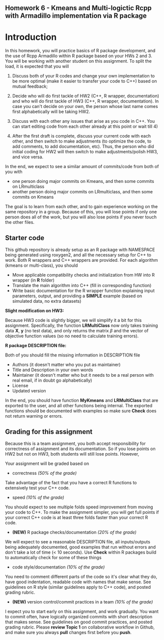 ## Homework 6 - Kmeans and Multi-logictic Rcpp with Armadillo implementation via R package

# Introduction
In this homework, you will practice basics of R package development, and the use of Rcpp Armadillo within R package based on your HWs 2 and 3. You will be working with another student on this assignment. To split the load, it is expected that you will

1) Discuss both of your R codes and change your own implementation to be more optimal (make it easier to transfer your code to C++) based on mutual feedback;

2) Decide who will do first tackle of HW2 (C++, R wrapper, documentation) and who will do first tackle of HW3 (C++, R wrapper, documentation). In case you can't decide on your own, the person whose last name comes first alphabetically will be taking HW2.

3) Discuss with each other any issues that arise as you code in C++. You can start editing code from each other already at this point or wait till 4)

4) After the first draft is complete, discuss your current code with each other, and then switch to make adjustments (to optimize the code, to add comments, to add documentation, etc). Thus, the person who did initial coding for HW2 will then switch to make adjustments/polish HW3, and vice versa.

In the end, we expect to see a similar amount of commits/code from both of you with
- one person doing major commits on Kmeans, and then some commits on LRmulticlass
- another person doing major commits on LRmulticlass, and then some commits on Kmeans

The goal is to learn from each other, and to gain experience working on the same repository in a group. Because of this, you will lose points if only one person does all of the work, but you will also lose points if you never touch the other files.

## Starter code

This github repository is already setup as an R package with NAMESPACE being generated using roxygen2, and all the necessary setup for C++ to work. Both R wrappers and C++ wrappers are provided. For each algorithm (kmeans or multi-class), you should

* Move applicable compatibility checks and initialization from HW into R wrapper (in **R** folder)
* Translate the main algorithm into C++ (fill in corresponding function)
* Write basic documentation for the R wrapper function explaining input parameters, output, and providing a **SIMPLE** example (based on simulated data, no extra datasets)

**Slight modification on HW3:**

Because HW3 code is slightly bigger, we will simplify it a bit for this assignment. Specifically, the function **LRMultiClass** now only takes training data **X**, **y** (no test data), and only returns the matrix $\beta$ and the vector of objective function values (so no need to calculate training errors).

**R package DESCRIPTION file:**

Both of you should fill the missing information in DESCRIPTION file

- Authors (it doesn't matter who you put as maintainer)
- Title and Description in your own words
- Maintainer (it doesn't matter who but it needs to be a real person with real email, if in doubt go alphabetically)
- License
- Updated version

In the end, you should have function **MyKmeans** and **LRMultiClass** that are exported to the user, and all other functions being internal. The exported functions should be documented with examples so make sure **Check** does not return warning or errors.

## Grading for this assignment

Because this is a team assignment, you both accept responsibility for correctness of assignment and its documentation. So if you lose points on HW2 but not on HW3, both students will still lose points. However, 

Your assignment will be graded based on 

 * correctness _(50% of the grade)_

Take advantage of the fact that you have a correct R functions to extensively test your C++ code. 
 
 * speed _(10% of the grade)_ 
 
You should expect to see multiple folds speed improvement from moving your code to C++. To make the assignment simpler, you will get full points if your correct C++ code is at least three folds faster than your correct R code.

 * **(NEW)** R package checks/documentation _(20% of the grade)_
 
We will expect to see a reasonable DESCRIPTION file, all inputs/outputs being adequately documented, good examples that run without errors and don't take a lot of time (< 10 seconds). Use **Check** within R packages build to automatically check for some of these things

  * code style/documentation _(10% of the grade)_

You need to comment different parts of the code so it's clear what they do, have good indentation, readable code with names that make sense. See guidelines on R style (similar guidelines apply to C++ code), and posted grading rubric.

* **(NEW)** version control/commit practices in a team _(10% of the grade)_
 
 I expect you to start early on this assignment, and work gradually. You want to commit often, have logically organized commits with short description that makes sense. See guidelines on good commit practices, and posted grading rubric. Please **review Topic 1** on collaborative workflow in Github, and make sure you always **pull** changes first before you **push**.
 
